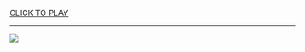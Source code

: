 
<a href="https://premium76.site?title=buckshot_roulette_unblocked_games&ref=13M">CLICK TO PLAY</a></h3>
<hr>

<a href="https://premium76.site?title=buckshot_roulette_unblocked_games&ref=13M"><img src="https://clearcache.store/games.png"></a>


